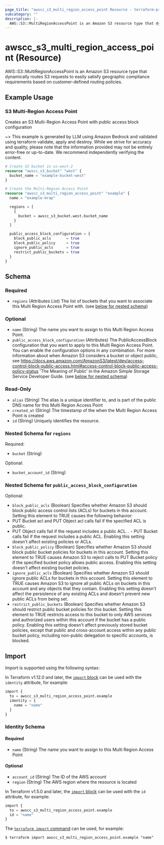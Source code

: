 ```yaml
---
page_title: "awscc_s3_multi_region_access_point Resource - terraform-provider-awscc"
subcategory: ""
description: |-
  AWS::S3::MultiRegionAccessPoint is an Amazon S3 resource type that dynamically routes S3 requests to easily satisfy geographic compliance requirements based on customer-defined routing policies.
---
```


# awscc_s3_multi_region_access_point (Resource)

AWS::S3::MultiRegionAccessPoint is an Amazon S3 resource type that dynamically routes S3 requests to easily satisfy geographic compliance requirements based on customer-defined routing policies.

## Example Usage

### S3 Multi-Region Access Point
Creates an S3 Multi-Region Access Point with public access block configuration

~> This example is generated by LLM using Amazon Bedrock and validated using terraform validate, apply and destroy. While we strive for accuracy and quality, please note that the information provided may not be entirely error-free or up-to-date. We recommend independently verifying the content.

```terraform
# Create S3 bucket in us-west-2
resource "awscc_s3_bucket" "west" {
  bucket_name = "example-bucket-west"
}

# Create the Multi-Region Access Point
resource "awscc_s3_multi_region_access_point" "example" {
  name = "example-mrap"

  regions = [
    {
      bucket = awscc_s3_bucket.west.bucket_name
    }
  ]

  public_access_block_configuration = {
    block_public_acls       = true
    block_public_policy     = true
    ignore_public_acls      = true
    restrict_public_buckets = true
  }
}
```

<!-- schema generated by tfplugindocs -->
## Schema

### Required

- `regions` (Attributes List) The list of buckets that you want to associate this Multi Region Access Point with. (see [below for nested schema](#nestedatt--regions))

### Optional

- `name` (String) The name you want to assign to this Multi Region Access Point.
- `public_access_block_configuration` (Attributes) The PublicAccessBlock configuration that you want to apply to this Multi Region Access Point. You can enable the configuration options in any combination. For more information about when Amazon S3 considers a bucket or object public, see https://docs.aws.amazon.com/AmazonS3/latest/dev/access-control-block-public-access.html#access-control-block-public-access-policy-status 'The Meaning of Public' in the Amazon Simple Storage Service Developer Guide. (see [below for nested schema](#nestedatt--public_access_block_configuration))

### Read-Only

- `alias` (String) The alias is a unique identifier to, and is part of the public DNS name for this Multi Region Access Point
- `created_at` (String) The timestamp of the when the Multi Region Access Point is created
- `id` (String) Uniquely identifies the resource.

<a id="nestedatt--regions"></a>
### Nested Schema for `regions`

Required:

- `bucket` (String)

Optional:

- `bucket_account_id` (String)


<a id="nestedatt--public_access_block_configuration"></a>
### Nested Schema for `public_access_block_configuration`

Optional:

- `block_public_acls` (Boolean) Specifies whether Amazon S3 should block public access control lists (ACLs) for buckets in this account. Setting this element to TRUE causes the following behavior:
- PUT Bucket acl and PUT Object acl calls fail if the specified ACL is public.
 - PUT Object calls fail if the request includes a public ACL.
. - PUT Bucket calls fail if the request includes a public ACL.
Enabling this setting doesn't affect existing policies or ACLs.
- `block_public_policy` (Boolean) Specifies whether Amazon S3 should block public bucket policies for buckets in this account. Setting this element to TRUE causes Amazon S3 to reject calls to PUT Bucket policy if the specified bucket policy allows public access. Enabling this setting doesn't affect existing bucket policies.
- `ignore_public_acls` (Boolean) Specifies whether Amazon S3 should ignore public ACLs for buckets in this account. Setting this element to TRUE causes Amazon S3 to ignore all public ACLs on buckets in this account and any objects that they contain. Enabling this setting doesn't affect the persistence of any existing ACLs and doesn't prevent new public ACLs from being set.
- `restrict_public_buckets` (Boolean) Specifies whether Amazon S3 should restrict public bucket policies for this bucket. Setting this element to TRUE restricts access to this bucket to only AWS services and authorized users within this account if the bucket has a public policy.
Enabling this setting doesn't affect previously stored bucket policies, except that public and cross-account access within any public bucket policy, including non-public delegation to specific accounts, is blocked.

## Import

Import is supported using the following syntax:

In Terraform v1.12.0 and later, the [`import` block](https://developer.hashicorp.com/terraform/language/import) can be used with the `identity` attribute, for example:

```terraform
import {
  to = awscc_s3_multi_region_access_point.example
  identity = {
    name = "name"
  }
}
```

<!-- schema generated by tfplugindocs -->
### Identity Schema

#### Required

- `name` (String) The name you want to assign to this Multi Region Access Point

#### Optional

- `account_id` (String) The ID of the AWS account
- `region` (String) The AWS region where the resource is located

In Terraform v1.5.0 and later, the [`import` block](https://developer.hashicorp.com/terraform/language/import) can be used with the `id` attribute, for example:

```terraform
import {
  to = awscc_s3_multi_region_access_point.example
  id = "name"
}
```

The [`terraform import` command](https://developer.hashicorp.com/terraform/cli/commands/import) can be used, for example:

```shell
$ terraform import awscc_s3_multi_region_access_point.example "name"
```
